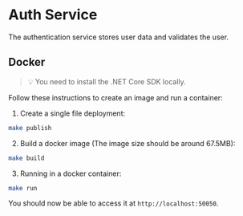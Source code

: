 # Auth Service
The authentication service stores user data and validates the user.

## Docker
> 💡 You need to install the .NET Core SDK locally.

Follow these instructions to create an image and run a container:

1. Create a single file deployment:
```bash
make publish
```
2. Build a docker image (The image size should be around 67.5MB):
```bash
make build
```
3. Running in a docker container:
```bash
make run
```
You should now be able to access it at `http://localhost:50050`.